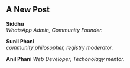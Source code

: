 ## A New Post



**Siddhu**	  
_WhatsApp Admin,
 Community Founder._
  
 **Sunil Phani**		  
_community philosopher,
 registry moderator._     
  
 **Anil Phani**
 _Web Developer,
 Techonolagy  mentor._